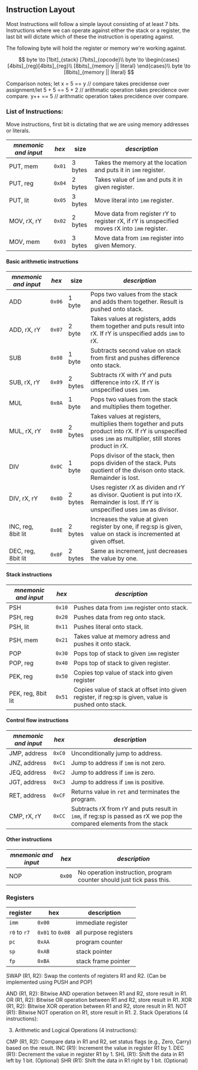 ## Instruction Layout
Most Instructions will follow a simple layout consisting of at least 7 bits. Instructions where we can operate against either the stack or a register, the last bit will dictate which of these the instruction is operating against.

The following byte will hold the register or memory we're working against.

$$
    byte \to        
        [1bit]_{stack}
        [7bits]_{opcode}\\        
    byte \to    
        \begin{cases}    
        [4bits]_{reg}[4bits]_{reg}\\
        [8bits]_{memory || literal}    
        \end{cases}\\
        byte \to        
        [8bits]_{memory || literal}
$$

Comparison notes;
let x = 5 == y // compare takes precidense over assignment/let
5 + 5 == 5 + 2 // arithmatic operation takes precidence over compare.
y++ == 5 // arithmatic operation takes precidence over compare.


### List of Instructions:

Move instructions, first bit is dictating that we are using memory addresses or literals.

| *mnemonic and input* | *hex* | size | *description* |
|--|--|--|--|
|PUT, mem | `0x01` | 3 bytes | Takes the memory at the location and puts it in `imm` register.
|PUT, reg | `0x04` | 2 bytes | Takes value of `imm` and puts it in given register.
|PUT, lit | `0x05` | 3 bytes | Move literal into `imm` register.
|MOV, rX, rY| `0x02`| 2 bytes | Move data from register rY to register rX, if rY is unspecified moves rX into `imm` register. |
|MOV, mem | `0x03` | 3 bytes | Move data from `imm` register into given Memory. |

#### Basic arithmetic instructions

 | *mnemonic and input* | *hex* | size | *description* |
 |--|--|--|--|
 | ADD | `0x06` | 1 byte | Pops two values from the stack and adds them together. Result is pushed onto stack.
 | ADD, rX, rY | `0x07` | 2 byte | Takes values at registers, adds them together and puts result into rX. If rY is unspecified adds `imm` to rX.
 SUB | `0x08` | 1 byte | Subtracts second value on stack from first and pushes difference onto stack.
 SUB, rX, rY | `0x09` | 2 bytes | Subtracts rX with rY and puts difference into rX. If rY is unspecified uses `imm`.
 | MUL | `0x0A` | 1 byte | Pops two values from the stack and multiplies them together.
 | MUL, rX, rY | `0x0B` | 2 bytes | Takes values at registers, multiplies them together and puts product into rX. If rY is unspecified uses `imm` as multiplier, still stores product in rX.
 DIV | `0x0C` | 1 byte | Pops divisor of the stack, then pops dividen of the stack. Puts quotient of the divison onto stack. Remainder is lost.
 DIV, rX, rY | `0x0D` | 2 bytes | Uses register rX as dividen and rY as divisor. Quotient is put into rX. Remainder is lost. If rY is unspecified uses `imm` as divisor.
 INC, reg, 8bit lit | `0x0E` | 2 bytes | Increases the value at given register by one, if reg:sp is given, value on stack is incremented at given offset.
 DEC, reg, 8bit lit | `0x0F` | 2 bytes | Same as increment, just decreases the value by one.
 
#### Stack instructions
| *mnemonic and input* | *hex* | *description* |
|--|--|--|
| PSH | `0x10` | Pushes data from `imm` register onto stack.
| PSH, reg | `0x20` | Pushes data from reg onto stack.
| PSH, lit | `0x11` | Pushes literal onto stack. |
| PSH, mem | `0x21` | Takes value at memory adress and pushes it onto stack.
| POP | `0x30` | Pops top of stack to given `imm` register
| POP, reg | `0x40` | Pops top of stack to given register.
| PEK, reg | `0x50` | Copies top value of stack into given register |
| PEK, reg, 8bit lit | `0x51` | Copies value of stack at offset into given register, if reg:sp is given, value is pushed onto stack. |

#### Control flow instructions
| *mnemonic and input* | *hex* | *description* |
|--|--|--|
JMP, address | `0xC0` | Unconditionally jump to address.
JNZ, address | `0xC1` | Jump to address if `imm` is not zero.
JEQ, address | `0xC2` | Jump to address if `imm` is zero.
JGT, address | `0xC3` | Jump to address if `imm` is positive.
RET, address | `0xCF` | Returns value in `ret` and terminates the program.
CMP, rX, rY | `0xCC` | Subtracts rX from rY and puts result in `imm`, if reg:sp is passed as rX we pop the compared elements from the stack

#### Other instructions
| *mnemonic and input* | *hex* | *description* |
|--|--|--|
NOP | `0x00` | No operation instruction, program counter should just tick pass this.

### Registers
| register | hex | description |
|--|--|--|
`imm` | `0x00` | immediate register
`r0` to `r7` | `0x01` to `0x08` | all purpose registers
| `pc` | `0xAA` | program counter
| `sp` | `0xAB` | stack pointer
| `fp` | `0xBA` | stack frame pointer



SWAP (R1, R2): Swap the contents of registers R1 and R2. (Can be implemented using PUSH and POP)

AND (R1, R2): Bitwise AND operation between R1 and R2, store result in R1. 
OR (R1, R2): Bitwise OR operation between R1 and R2, store result in R1. 
XOR (R1, R2): Bitwise XOR operation between R1 and R2, store result in R1. 
NOT (R1): Bitwise NOT operation on R1, store result in R1. 
2. Stack Operations (4 instructions):


3. Arithmetic and Logical Operations (4 instructions):

CMP (R1, R2): Compare data in R1 and R2, set status flags (e.g., Zero, Carry) based on the result. 
INC (R1): Increment the value in register R1 by 1. 
DEC (R1): Decrement the value in register R1 by 1. 
SHL (R1): Shift the data in R1 left by 1 bit.  (Optional)
SHR (R1): Shift the data in R1 right by 1 bit.  (Optional)
